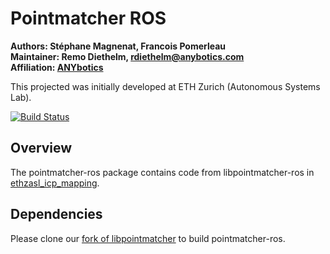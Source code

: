 # Pointmatcher ROS

**Authors: Stéphane Magnenat, Francois Pomerleau<br />
Maintainer: Remo Diethelm, rdiethelm@anybotics.com<br />
Affiliation: [ANYbotics](https://www.anybotics.com/)**

This projected was initially developed at ETH Zurich (Autonomous Systems Lab).

[![Build Status](https://ci.leggedrobotics.com/buildStatus/icon?job=github_anybotics/pointmatcher-ros/master)](https://ci.leggedrobotics.com/job/github_anybotics/job/pointmatcher-ros/job/master/)

## Overview

The pointmatcher-ros package contains code from libpointmatcher-ros in [ethzasl_icp_mapping](https://github.com/ethz-asl/ethzasl_icp_mapping).

## Dependencies

Please clone our [fork of libpointmatcher](https://github.com/ANYbotics/libpointmatcher) to build pointmatcher-ros.
